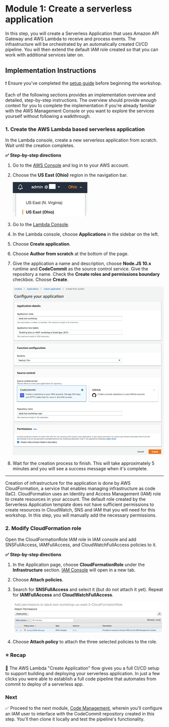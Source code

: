 # Module 1: Create a serverless application

In this step, you will create a Serverless Application that uses Amazon API Gateway and AWS Lambda to receive and process events. The infrastructure will be orchestrated by an automatically created CI/CD pipeline. You will then extend the default IAM role created so that you can work with additional services later on.

## Implementation Instructions

:heavy_exclamation_mark: Ensure you've completed the [setup guide][setup] before beginning
the workshop.

Each of the following sections provides an implementation overview and detailed, step-by-step instructions. The overview should provide enough context for you to complete the implementation if you're already familiar with the AWS Management Console or you want to explore the services yourself without following a walkthrough.

### 1. Create the AWS Lambda based serverless application
In the Lambda console, create a new serverless application from scratch. Wait until the creation completes.

**:white_check_mark: Step-by-step directions**

1. Go to the [AWS Console][aws-console] and log in to your AWS account.
1. Choose the **US East (Ohio)** region in the navigation bar.

    ![Region selector](../images/console-region.png)

1. Go to the [Lambda Console][lambda-console].
1. In the Lambda console, choose **Applications** in the sidebar on the left.
1. Choose **Create application**.
1. Choose **Author from scratch** at the bottom of the page.
1. Give the application a name and description, choose **Node.JS 10.x** runtime and **CodeCommit** as the source control service. Give the repository a name. Check the **Create roles and permissions boundary** checkbox. Choose **Create**.

    ![Create application](../images/console-create-application-step-2.png)

1. Wait for the creation process to finish. This will take approximately 5 minutes and you will see a success message when it's complete.

---

Creation of infrastructure for the application is done by AWS CloudFormation, a service that enables managing infrastructure as code (IaC). CloudFormation uses an Identity and Access Management (IAM) role to create resources in your account. The default role created by the Serverless Application template does not have sufficient permissions to create resources in CloudWatch, SNS and IAM that you will need for this workshop. In this step, you will manually add the necessary permissions.

### 2. Modify CloudFormation role
Open the CloudFormationRole IAM role in IAM console and add SNSFullAccess, IAMFullAccess, and CloudWatchFullAccess policies to it.

**:white_check_mark: Step-by-step directions**

1. In the Application page, choose **CloudFormationRole** under the **Infrastructure** section. [IAM Console][iam-console] will open in a new tab.
1. Choose **Attach policies**.
1. Search for **SNSFullAccess** and select it (but do not attach it yet). Repeat for **IAMFullAccess** and **CloudWatchFullAccess**.
    
    ![SNSFullAccess](../images/permissions-iam-snsfullaccess.png)

1. Choose **Attach policy** to attach the three selected policies to the role.

### :star: Recap

:wrench: The AWS Lambda "Create Application" flow gives you a full CI/CD setup to support building and deploying your serverless application. In just a few clicks you were able to establish a full code pipeline that automates from commit to deploy of a serverless app.

### Next

:white_check_mark: Proceed to the next module, [Code Management][code-management], 
wherein you'll configure an IAM user to interface with the CodeCommit repository created in this step. You'll then clone it locally and test the pipeline's functionality.

[cognito]: https://aws.amazon.com/cognito/
[lambda]: https://aws.amazon.com/lambda/
[api-gw]: https://aws.amazon.com/api-gateway/
[s3]: https://aws.amazon.com/s3/
[dynamodb]: https://aws.amazon.com/dynamodb/
[secrets-manager]: https://aws.amazon.com/secrets-manager/
[sns]: https://aws.amazon.com/sns/
[cloudwatch]: https://aws.amazon.com/cloudwatch/
[chatbot]: https://aws.amazon.com/chatbot/
[aws-sam]: https://aws.amazon.com/serverless/sam/
[codepipeline]: https://aws.amazon.com/codepipeline/
[codecommit]: https://aws.amazon.com/codecommit/
[codebuild]: https://aws.amazon.com/codebuild/
[cloudformation]: https://aws.amazon.com/cloudformation/
[aws-console]: https://console.aws.amazon.com
[iam-console]: https://console.aws.amazon.com/iam/home
[lambda-console]: https://console.aws.amazon.com/lambda/home
[cfn-console]: https://console.aws.amazon.com/cloudformation/home
[s3-console]: https://console.aws.amazon.com/s3/home
[chatbot-console]: https://console.aws.amazon.com/chatbot/home
[api-slack]: https://api.slack.com

[setup]: ../00_Setup/
[cleanup]: ../01_CleanUp/
[serverless-app-setup]: ../1_ServerlessAppSetup/
[code-management]: ../2_CodeManagement/
[setup-chatbot]: ../3_ChatBot/
[notifications]: ../4_AWSNotifications/